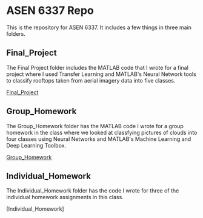 # ASEN 6337 Repo

This is the repository for ASEN 6337. It includes a few things in three main folders.

## Final_Project

The Final Project folder includes the MATLAB code that I wrote for a final project where I used Transfer Learning and MATLAB's Neural Network tools to classify rooftops taken from aerial imagery data into five classes.

[Final_Project](https://github.com/aaab1141/ASEN6337/tree/master/Final_Project)

## Group_Homework

The Group_Homework folder has the MATLAB code I wrote for a group homework in the class where we looked at classfying pictures of clouds into four classes using Neural Networks and MATLAB's Machine Learning and Deep Learning Toolbox.

[Group_Homework]()

## Individual_Homework

The Individual_Homework folder has the code I wrote for three of the individual homework assignments in this class.

[Individual_Homework]